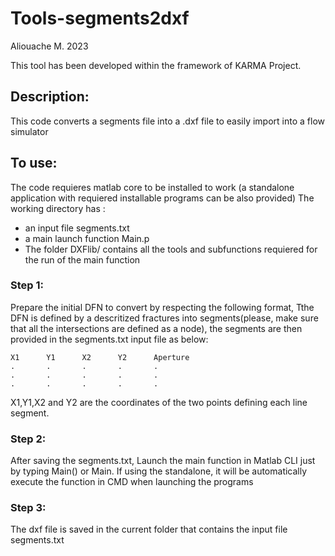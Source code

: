 # Tools-segments2dxf

Aliouache M. 2023

This tool has been developed within the framework of KARMA Project.

## Description:
This code converts a segments file into a .dxf file to easily import into a flow simulator

## To use:
The code requieres matlab core to be installed to work (a standalone application with requiered installable programs can be also provided)
The working directory has :	
- an input file segments.txt
- a main launch function Main.p
- The folder DXFlib/ contains all the tools and subfunctions requiered for the run of the main function 

### Step 1: 
Prepare the initial DFN to convert by respecting the following format, Tthe DFN is defined by a descritized fractures into segments(please, make sure that all the intersections are defined as a node), the segments are then provided in the segments.txt input file as below:

	X1		Y1		X2		Y2		Aperture
	.		.		.		.		.
	.		.		.		.		.
	.		.		.		.		.

X1,Y1,X2 and Y2 are the coordinates of the two points defining each line segment.

### Step 2: 
After saving the segments.txt, Launch the main function in Matlab CLI just by typing Main() or Main. If using the standalone, it will be automatically execute the function in CMD when launching the programs

### Step 3: 
The dxf file is saved in the current folder that contains the input file segments.txt
